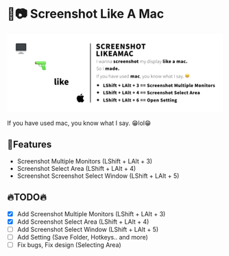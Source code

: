 # 📷 Screenshot Like A Mac

![](https://github.com/hjh010501/ScreenshotLikeAMac/blob/master/READMEIMAGE/main_image_1.jpg)

If you have used mac, you know what I say. 😁lol😁

## 💪Features
* Screenshot Multiple Monitors (LShift + LAlt + 3)
* Screenshot Select Area (LShift + LAlt + 4)
* Screenshot Screenshot Select Window (LShift + LAlt + 5)

## 🔥TODO🔥
- [X] Add Screenshot Multiple Monitors (LShift + LAlt + 3)
- [X] Add Screenshot Select Area (LShift + LAlt + 4)
- [ ] Add Screenshot Select Window (LShift + LAlt + 5)
- [ ] Add Setting (Save Folder, Hotkeys.. and more)
- [ ] Fix bugs, Fix design (Selecting Area)
